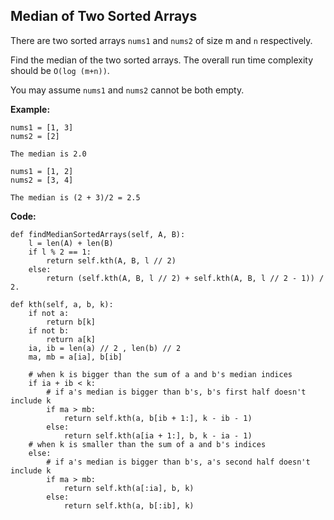 ## Median of Two Sorted Arrays

There are two sorted arrays `nums1` and `nums2` of size m and `n` respectively.

Find the median of the two sorted arrays. The overall run time complexity should be `O(log (m+n))`.

You may assume `nums1` and `nums2` cannot be both empty.

**Example:**

```
nums1 = [1, 3]
nums2 = [2]

The median is 2.0
```
```
nums1 = [1, 2]
nums2 = [3, 4]

The median is (2 + 3)/2 = 2.5
```

**Code:**

```
def findMedianSortedArrays(self, A, B):
    l = len(A) + len(B)
    if l % 2 == 1:
        return self.kth(A, B, l // 2)
    else:
        return (self.kth(A, B, l // 2) + self.kth(A, B, l // 2 - 1)) / 2.   
    
def kth(self, a, b, k):
    if not a:
        return b[k]
    if not b:
        return a[k]
    ia, ib = len(a) // 2 , len(b) // 2
    ma, mb = a[ia], b[ib]
    
    # when k is bigger than the sum of a and b's median indices 
    if ia + ib < k:
        # if a's median is bigger than b's, b's first half doesn't include k
        if ma > mb:
            return self.kth(a, b[ib + 1:], k - ib - 1)
        else:
            return self.kth(a[ia + 1:], b, k - ia - 1)
    # when k is smaller than the sum of a and b's indices
    else:
        # if a's median is bigger than b's, a's second half doesn't include k
        if ma > mb:
            return self.kth(a[:ia], b, k)
        else:
            return self.kth(a, b[:ib], k)
```

